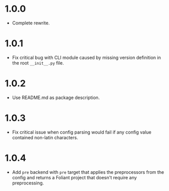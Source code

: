 # 1.0.0

-   Complete rewrite.

# 1.0.1

-   Fix critical bug with CLI module caused by missing version definition in the root `__init__.py` file.

# 1.0.2

-   Use README.md as package description.


# 1.0.3

-   Fix critical issue when config parsing would fail if any config value contained non-latin characters.


# 1.0.4

-   Add `pre` backend with `pre` target that applies the preprocessors from the config and returns a Foliant project that doesn't require any preprocessing.
